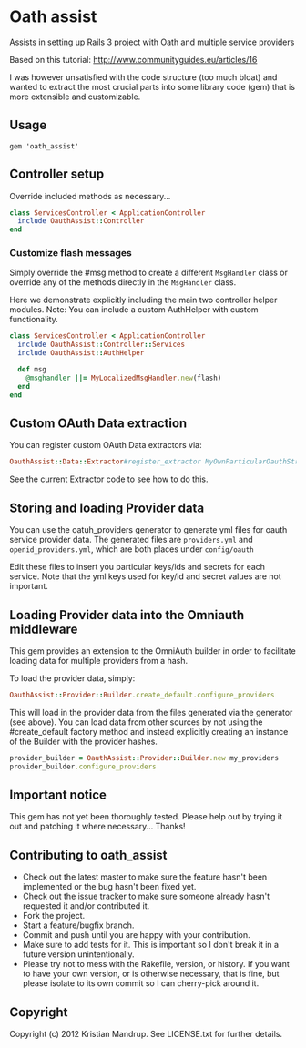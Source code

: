 # Oath assist

Assists in setting up Rails 3 project with Oath and multiple service providers

Based on this tutorial: http://www.communityguides.eu/articles/16

I was however unsatisfied with the code structure (too much bloat) and wanted to extract the most crucial parts into some library code (gem) that is more extensible and customizable.

## Usage

`gem 'oath_assist'`

## Controller setup

Override included methods as necessary...

```ruby
class ServicesController < ApplicationController
  include OauthAssist::Controller
end
```

### Customize flash messages

Simply override the #msg method to create a different `MsgHandler` class or override any of the methods directly in the `MsgHandler` class.

Here we demonstrate explicitly including the main two controller helper modules.
Note: You can include a custom AuthHelper with custom functionality.

```ruby
class ServicesController < ApplicationController
  include OauthAssist::Controller::Services
  include OauthAssist::AuthHelper

  def msg
    @msghandler ||= MyLocalizedMsgHandler.new(flash)
  end
end
```

## Custom OAuth Data extraction

You can register custom OAuth Data extractors via:

```ruby
OauthAssist::Data::Extractor#register_extractor MyOwnParticularOauthStrategyExtractor
```

See the current Extractor code to see how to do this.

## Storing and loading Provider data

You can use the oatuh_providers generator to generate yml files for oauth service provider data. The generated files are `providers.yml` and `openid_providers.yml`, which are both places under `config/oauth`

Edit these files to insert you particular keys/ids and secrets for each service.
Note that the yml keys used for key/id and secret values are not important.

## Loading Provider data into the Omniauth middleware

This gem provides an extension to the OmniAuth builder in order to facilitate loading data for multiple providers from a hash.

To load the provider data, simply:

```ruby
OauthAssist::Provider::Builder.create_default.configure_providers
```

This will load in the provider data from the files generated via the generator (see above). You can load data from other sources by not using the #create_default factory method and instead explicitly creating an instance of the Builder with the provider hashes.

```ruby
provider_builder = OauthAssist::Provider::Builder.new my_providers
provider_builder.configure_providers
```

## Important notice

This gem has not yet been thoroughly tested. Please help out by trying it out and patching it where necessary... Thanks!

## Contributing to oath_assist
 
* Check out the latest master to make sure the feature hasn't been implemented or the bug hasn't been fixed yet.
* Check out the issue tracker to make sure someone already hasn't requested it and/or contributed it.
* Fork the project.
* Start a feature/bugfix branch.
* Commit and push until you are happy with your contribution.
* Make sure to add tests for it. This is important so I don't break it in a future version unintentionally.
* Please try not to mess with the Rakefile, version, or history. If you want to have your own version, or is otherwise necessary, that is fine, but please isolate to its own commit so I can cherry-pick around it.

## Copyright

Copyright (c) 2012 Kristian Mandrup. See LICENSE.txt for
further details.

